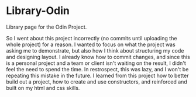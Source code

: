 # Library-Odin
Library page for the Odin Project.

So I went about this project incorrectly (no commits until uploading the whole project) for a reason.
I wanted to focus on what the project was asking me to demonstrate, 
but also how I think about structuring my code and designing layout.
I already know how to commit changes, and since this is a personal project and a team or client isn't waiting on the result,
I didn't feel the need to spend the time. 
In restrospect, this was lazy, and I won't be repeating this mistake in the future.
I learned from this project how to better build out a project, 
how to create and use constructors, and reinforced and built on my html and css skills.
